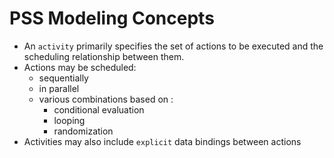 # PSS Modeling Concepts

- An `activity` primarily specifies the set of actions to be executed and the scheduling relationship between them.
- Actions may be scheduled:
    - sequentially
    - in parallel
    - various combinations based on :
        - conditional evaluation
        - looping
        - randomization
- Activities may also include `explicit` data bindings between actions
